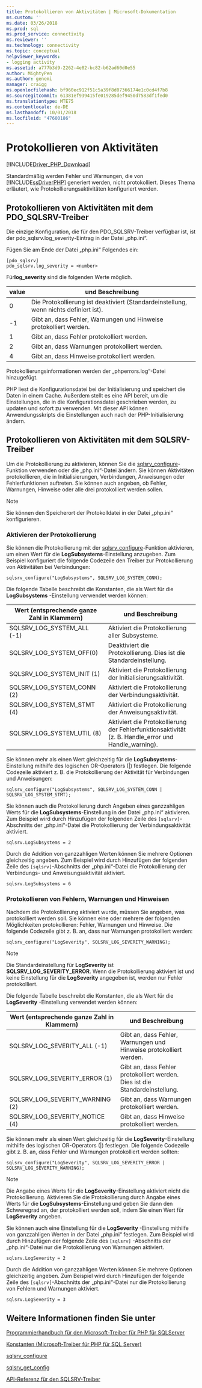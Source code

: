 ```yaml
---
title: Protokollieren von Aktivitäten | Microsoft-Dokumentation
ms.custom: ''
ms.date: 03/26/2018
ms.prod: sql
ms.prod_service: connectivity
ms.reviewer: ''
ms.technology: connectivity
ms.topic: conceptual
helpviewer_keywords:
- logging activity
ms.assetid: a777b3d9-2262-4e82-bc82-b62ad60d0e55
author: MightyPen
ms.author: genemi
manager: craigg
ms.openlocfilehash: bf960ec912f51c5a39f8d07366174e1c0cd4f7b8
ms.sourcegitcommit: 61381ef939415fe019285def9450d7583df1fed0
ms.translationtype: MTE75
ms.contentlocale: de-DE
ms.lasthandoff: 10/01/2018
ms.locfileid: "47600186"
---
```

# <a name="logging-activity"></a>Protokollieren von Aktivitäten
[!INCLUDE[Driver_PHP_Download](../../includes/driver_php_download.md)]

Standardmäßig werden Fehler und Warnungen, die von [!INCLUDE[ssDriverPHP](../../includes/ssdriverphp_md.md)] generiert werden, nicht protokolliert. Dieses Thema erläutert, wie Protokollierungsaktivitäten konfiguriert werden.  
  
## <a name="logging-activity-using-the-pdosqlsrv-driver"></a>Protokollieren von Aktivitäten mit dem PDO_SQLSRV-Treiber  
Die einzige Konfiguration, die für den PDO_SQLSRV-Treiber verfügbar ist, ist der pdo_sqlsrv.log_severity-Eintrag in der Datei „php.ini“.  
  
Fügen Sie am Ende der Datei „php.ini“ Folgendes ein:  
  
```  
[pdo_sqlsrv]  
pdo_sqlsrv.log_severity = <number>  
```  
  
Für**log_severity** sind die folgenden Werte möglich.  
  
|value|und Beschreibung|  
|---------|---------------|  
|0|Die Protokollierung ist deaktiviert (Standardeinstellung, wenn nichts definiert ist).|  
|-1|Gibt an, dass Fehler, Warnungen und Hinweise protokolliert werden.|  
|1|Gibt an, dass Fehler protokolliert werden.|  
|2|Gibt an, dass Warnungen protokolliert werden.|  
|4|Gibt an, dass Hinweise protokolliert werden.|  
  
Protokollierungsinformationen werden der „phperrors.log“-Datei hinzugefügt.  
  
PHP liest die Konfigurationsdatei bei der Initialisierung und speichert die Daten in einem Cache. Außerdem stellt es eine API bereit, um die Einstellungen, die in die Konfigurationsdatei geschrieben werden, zu updaten und sofort zu verwenden. Mit dieser API können Anwendungsskripts die Einstellungen auch nach der PHP-Initialisierung ändern.  
  
## <a name="logging-activity-using-the-sqlsrv-driver"></a>Protokollieren von Aktivitäten mit dem SQLSRV-Treiber  
Um die Protokollierung zu aktivieren, können Sie die [sqlsrv_configure](../../connect/php/sqlsrv-configure.md)-Funktion verwenden oder die „php.ini“-Datei ändern. Sie können Aktivitäten protokollieren, die in Initialisierungen, Verbindungen, Anweisungen oder Fehlerfunktionen auftreten. Sie können auch angeben, ob Fehler, Warnungen, Hinweise oder alle drei protokolliert werden sollen.  
  
> [!NOTE]  
> Sie können den Speicherort der Protokolldatei in der Datei „php.ini“ konfigurieren.  
  
### <a name="turning-logging-on"></a>Aktivieren der Protokollierung  
Sie können die Protokollierung mit der [sqlsrv_configure](../../connect/php/sqlsrv-configure.md)-Funktion aktivieren, um einen Wert für die **LogSubsystems**-Einstellung anzugeben. Zum Beispiel konfiguriert die folgende Codezeile den Treiber zur Protokollierung von Aktivitäten bei Verbindungen:  
  
`sqlsrv_configure("LogSubsystems", SQLSRV_LOG_SYSTEM_CONN);`  
  
Die folgende Tabelle beschreibt die Konstanten, die als Wert für die **LogSubsystems** -Einstellung verwendet werden können:  
  
|Wert (entsprechende ganze Zahl in Klammern)|und Beschreibung|  
|-----------------------------------------------|---------------|  
|SQLSRV_LOG_SYSTEM_ALL (-1)|Aktiviert die Protokollierung aller Subsysteme.|  
|SQLSRV_LOG_SYSTEM_OFF(0)|Deaktiviert die Protokollierung. Dies ist die Standardeinstellung.|  
|SQLSRV_LOG_SYSTEM_INIT (1)|Aktiviert die Protokollierung der Initialisierungsaktivität.|  
|SQLSRV_LOG_SYSTEM_CONN (2)|Aktiviert die Protokollierung der Verbindungsaktivität.|  
|SQLSRV_LOG_SYSTEM_STMT (4)|Aktiviert die Protokollierung der Anweisungsaktivität.|  
|SQLSRV_LOG_SYSTEM_UTIL (8)|Aktiviert die Protokollierung der Fehlerfunktionsaktivität (z. B. Handle_error und Handle_warning).|  
  
Sie können mehr als einen Wert gleichzeitig für die **LogSubsystems**-Einstellung mithilfe des logischen OR-Operators (|) festlegen. Die folgende Codezeile aktiviert z. B. die Protokollierung der Aktivität für Verbindungen und Anweisungen:  
  
`sqlsrv_configure("LogSubsystems", SQLSRV_LOG_SYSTEM_CONN | SQLSRV_LOG_SYSTEM_STMT);`  
  
Sie können auch die Protokollierung durch Angeben eines ganzzahligen Werts für die **LogSubsystems**-Einstellung in der Datei „php.ini“ aktivieren. Zum Beispiel wird durch Hinzufügen der folgenden Zeile des `[sqlsrv]`-Abschnitts der „php.ini“-Datei die Protokollierung der Verbindungsaktivität aktiviert.  
  
`sqlsrv.LogSubsystems = 2`  
  
Durch die Addition von ganzzahligen Werten können Sie mehrere Optionen gleichzeitig angeben. Zum Beispiel wird durch Hinzufügen der folgenden Zeile des `[sqlsrv]`-Abschnitts der „php.ini“-Datei die Protokollierung der Verbindungs- und Anweisungsaktivität aktiviert.  
  
`sqlsrv.LogSubsystems = 6`  
  
### <a name="logging-errors-warnings-and-notices"></a>Protokollieren von Fehlern, Warnungen und Hinweisen  
Nachdem die Protokollierung aktiviert wurde, müssen Sie angeben, was protokolliert werden soll. Sie können eine oder mehrere der folgenden Möglichkeiten protokollieren: Fehler, Warnungen und Hinweise. Die folgende Codezeile gibt z. B. an, dass nur Warnungen protokolliert werden:  
  
`sqlsrv_configure("LogSeverity", SQLSRV_LOG_SEVERITY_WARNING);`  
  
> [!NOTE]  
> Die Standardeinstellung für **LogSeverity** ist **SQLSRV_LOG_SEVERITY_ERROR**. Wenn die Protokollierung aktiviert ist und keine Einstellung für die **LogSeverity** angegeben ist, werden nur Fehler protokolliert.  
  
Die folgende Tabelle beschreibt die Konstanten, die als Wert für die **LogSeverity** -Einstellung verwendet werden können:  
  
|Wert (entsprechende ganze Zahl in Klammern)|und Beschreibung|  
|-----------------------------------------------|---------------|  
|SQLSRV_LOG_SEVERITY_ALL (-1)|Gibt an, dass Fehler, Warnungen und Hinweise protokolliert werden.|  
|SQLSRV_LOG_SEVERITY_ERROR (1)|Gibt an, dass Fehler protokolliert werden. Dies ist die Standardeinstellung.|  
|SQLSRV_LOG_SEVERITY_WARNING (2)|Gibt an, dass Warnungen protokolliert werden.|  
|SQLSRV_LOG_SEVERITY_NOTICE (4)|Gibt an, dass Hinweise protokolliert werden.|  
  
Sie können mehr als einen Wert gleichzeitig für die **LogSeverity**-Einstellung mithilfe des logischen OR-Operators (|) festlegen. Die folgende Codezeile gibt z. B. an, dass Fehler und Warnungen protokolliert werden sollten:  
  
`sqlsrv_configure("LogSeverity", SQLSRV_LOG_SEVERITY_ERROR | SQLSRV_LOG_SEVERITY_WARNING);`  
  
> [!NOTE]  
> Die Angabe eines Werts für die **LogSeverity**-Einstellung aktiviert nicht die Protokollierung. Aktivieren Sie die Protokollierung durch Angabe eines Werts für die **LogSubsystems**-Einstellung und geben Sie dann den Schweregrad an, der protokolliert werden soll, indem Sie einen Wert für **LogSeverity** angeben.  
  
Sie können auch eine Einstellung für die **LogSeverity** -Einstellung mithilfe von ganzzahligen Werten in der Datei „php.ini“ festlegen. Zum Beispiel wird durch Hinzufügen der folgende Zeile des `[sqlsrv]` -Abschnitts der „php.ini“-Datei nur die Protokollierung von Warnungen aktiviert.  
  
`sqlsrv.LogSeverity = 2`  
  
Durch die Addition von ganzzahligen Werten können Sie mehrere Optionen gleichzeitig angeben. Zum Beispiel wird durch Hinzufügen der folgende Zeile des `[sqlsrv]`-Abschnitts der „php.ini“-Datei nur die Protokollierung von Fehlern und Warnungen aktiviert.  
  
`sqlsrv.LogSeverity = 3`  
  
## <a name="see-also"></a>Weitere Informationen finden Sie unter  
[Programmierhandbuch für den Microsoft-Treiber für PHP für SQLServer](../../connect/php/programming-guide-for-php-sql-driver.md)

[Konstanten &#40;Microsoft-Treiber für PHP für SQL Server&#41;](../../connect/php/constants-microsoft-drivers-for-php-for-sql-server.md)

[sqlsrv_configure](../../connect/php/sqlsrv-configure.md)

[sqlsrv_get_config](../../connect/php/sqlsrv-get-config.md)

[API-Referenz für den SQLSRV-Treiber](../../connect/php/sqlsrv-driver-api-reference.md)  
  
